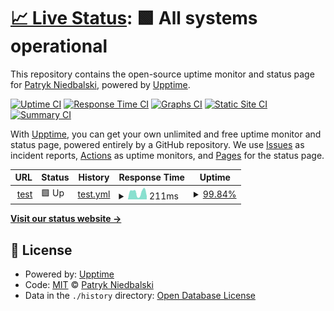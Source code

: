 # [📈 Live Status](https://NiedbalskiPatryk.github.io/teststrapiUpptime): <!--live status--> **🟩 All systems operational**

This repository contains the open-source uptime monitor and status page for [Patryk Niedbalski](https://NiedbalskiPatryk.github.io/teststrapiUpptime), powered by [Upptime](https://github.com/upptime/upptime).

[![Uptime CI](https://github.com/NiedbalskiPatryk/teststrapiUpptime/workflows/Uptime%20CI/badge.svg)](https://github.com/NiedbalskiPatryk/teststrapiUpptime/actions?query=workflow%3A%22Uptime+CI%22)
[![Response Time CI](https://github.com/NiedbalskiPatryk/teststrapiUpptime/workflows/Response%20Time%20CI/badge.svg)](https://github.com/NiedbalskiPatryk/teststrapiUpptime/actions?query=workflow%3A%22Response+Time+CI%22)
[![Graphs CI](https://github.com/NiedbalskiPatryk/teststrapiUpptime/workflows/Graphs%20CI/badge.svg)](https://github.com/NiedbalskiPatryk/teststrapiUpptime/actions?query=workflow%3A%22Graphs+CI%22)
[![Static Site CI](https://github.com/NiedbalskiPatryk/teststrapiUpptime/workflows/Static%20Site%20CI/badge.svg)](https://github.com/NiedbalskiPatryk/teststrapiUpptime/actions?query=workflow%3A%22Static+Site+CI%22)
[![Summary CI](https://github.com/NiedbalskiPatryk/teststrapiUpptime/workflows/Summary%20CI/badge.svg)](https://github.com/NiedbalskiPatryk/teststrapiUpptime/actions?query=workflow%3A%22Summary+CI%22)

With [Upptime](https://upptime.js.org), you can get your own unlimited and free uptime monitor and status page, powered entirely by a GitHub repository. We use [Issues](https://github.com/NiedbalskiPatryk/teststrapiUpptime/issues) as incident reports, [Actions](https://github.com/NiedbalskiPatryk/teststrapiUpptime/actions) as uptime monitors, and [Pages](https://NiedbalskiPatryk.github.io/teststrapiUpptime) for the status page.

<!--start: status pages-->
<!-- This summary is generated by Upptime (https://github.com/upptime/upptime) -->
<!-- Do not edit this manually, your changes will be overwritten -->
<!-- prettier-ignore -->
| URL | Status | History | Response Time | Uptime |
| --- | ------ | ------- | ------------- | ------ |
| <img alt="" src="https://favicons.githubusercontent.com/benefique-livre-79448.herokuapp.com" height="13"> [test](https://benefique-livre-79448.herokuapp.com/) | 🟩 Up | [test.yml](https://github.com/NiedbalskiPatryk/teststrapiUpptime/commits/HEAD/history/test.yml) | <details><summary><img alt="Response time graph" src="./graphs/test/response-time-week.png" height="20"> 211ms</summary><br><a href="https://NiedbalskiPatryk.github.io/teststrapiUpptime/history/test"><img alt="Response time 229" src="https://img.shields.io/endpoint?url=https%3A%2F%2Fraw.githubusercontent.com%2FNiedbalskiPatryk%2FteststrapiUpptime%2FHEAD%2Fapi%2Ftest%2Fresponse-time.json"></a><br><a href="https://NiedbalskiPatryk.github.io/teststrapiUpptime/history/test"><img alt="24-hour response time 226" src="https://img.shields.io/endpoint?url=https%3A%2F%2Fraw.githubusercontent.com%2FNiedbalskiPatryk%2FteststrapiUpptime%2FHEAD%2Fapi%2Ftest%2Fresponse-time-day.json"></a><br><a href="https://NiedbalskiPatryk.github.io/teststrapiUpptime/history/test"><img alt="7-day response time 211" src="https://img.shields.io/endpoint?url=https%3A%2F%2Fraw.githubusercontent.com%2FNiedbalskiPatryk%2FteststrapiUpptime%2FHEAD%2Fapi%2Ftest%2Fresponse-time-week.json"></a><br><a href="https://NiedbalskiPatryk.github.io/teststrapiUpptime/history/test"><img alt="30-day response time 225" src="https://img.shields.io/endpoint?url=https%3A%2F%2Fraw.githubusercontent.com%2FNiedbalskiPatryk%2FteststrapiUpptime%2FHEAD%2Fapi%2Ftest%2Fresponse-time-month.json"></a><br><a href="https://NiedbalskiPatryk.github.io/teststrapiUpptime/history/test"><img alt="1-year response time 229" src="https://img.shields.io/endpoint?url=https%3A%2F%2Fraw.githubusercontent.com%2FNiedbalskiPatryk%2FteststrapiUpptime%2FHEAD%2Fapi%2Ftest%2Fresponse-time-year.json"></a></details> | <details><summary><a href="https://NiedbalskiPatryk.github.io/teststrapiUpptime/history/test">99.84%</a></summary><a href="https://NiedbalskiPatryk.github.io/teststrapiUpptime/history/test"><img alt="All-time uptime 83.02%" src="https://img.shields.io/endpoint?url=https%3A%2F%2Fraw.githubusercontent.com%2FNiedbalskiPatryk%2FteststrapiUpptime%2FHEAD%2Fapi%2Ftest%2Fuptime.json"></a><br><a href="https://NiedbalskiPatryk.github.io/teststrapiUpptime/history/test"><img alt="24-hour uptime 98.91%" src="https://img.shields.io/endpoint?url=https%3A%2F%2Fraw.githubusercontent.com%2FNiedbalskiPatryk%2FteststrapiUpptime%2FHEAD%2Fapi%2Ftest%2Fuptime-day.json"></a><br><a href="https://NiedbalskiPatryk.github.io/teststrapiUpptime/history/test"><img alt="7-day uptime 99.84%" src="https://img.shields.io/endpoint?url=https%3A%2F%2Fraw.githubusercontent.com%2FNiedbalskiPatryk%2FteststrapiUpptime%2FHEAD%2Fapi%2Ftest%2Fuptime-week.json"></a><br><a href="https://NiedbalskiPatryk.github.io/teststrapiUpptime/history/test"><img alt="30-day uptime 77.83%" src="https://img.shields.io/endpoint?url=https%3A%2F%2Fraw.githubusercontent.com%2FNiedbalskiPatryk%2FteststrapiUpptime%2FHEAD%2Fapi%2Ftest%2Fuptime-month.json"></a><br><a href="https://NiedbalskiPatryk.github.io/teststrapiUpptime/history/test"><img alt="1-year uptime 83.02%" src="https://img.shields.io/endpoint?url=https%3A%2F%2Fraw.githubusercontent.com%2FNiedbalskiPatryk%2FteststrapiUpptime%2FHEAD%2Fapi%2Ftest%2Fuptime-year.json"></a></details>

<!--end: status pages-->

[**Visit our status website →**](https://NiedbalskiPatryk.github.io/teststrapiUpptime)

## 📄 License

- Powered by: [Upptime](https://github.com/upptime/upptime)
- Code: [MIT](./LICENSE) © [Patryk Niedbalski](https://NiedbalskiPatryk.github.io/teststrapiUpptime)
- Data in the `./history` directory: [Open Database License](https://opendatacommons.org/licenses/odbl/1-0/)
